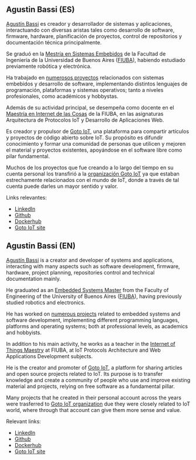 ## Agustin Bassi (ES)

[Agustín Bassi](https://www.linkedin.com/in/agustin-bassi/) es creador y desarrollador de sistemas y aplicaciones, interactuando con diversas aristas tales como desarrollo de software, firmware, hardware, planificación de proyectos, control de repositorios y documentación técnica principalmente.

Se graduó en la [Mestría en Sistemas Embebidos](http://laboratorios.fi.uba.ar/lse/maestria.html#Maestria_Sistemas_Embebidos) de la Facultad de Ingeniería de la Universidad de Buenos Aires ([FIUBA](http://www.fi.uba.ar/)), habiendo estudiado previamente robótica y electrónica.

Ha trabajado en [numerosos proyectos](https://docs.google.com/document/d/1Ue-nMqKPwBxsscPpWUuoNf1UD4wpYNkUiZO3CXPA3xw/edit#heading=h.73o5uik6gp5q) relacionados con sistemas embebidos y desarrollo de software, implementando distintos lenguajes de programación, plataformas y sistemas operativos; tanto a niveles profesionales, como académicos y hobbystas.

Además de su actividad principal, se desempeña como docente en el [Maestría en Internet de las Cosas](http://laboratorios.fi.uba.ar/lse/especializacion.html#Carrera_Especializacion_Internet_de_las_Cosas) de la FIUBA, en las asignaturas Arquitectura de Protocolos IoT y Desarrollo de Aplicaciones Web.

Es creador y propulsor de [Goto IoT](https://www.gotoiot.com/), una plataforma para compartir artículos y proyectos de código abierto sobre IoT. Su propósito es difundir conocimiento y formar una comunidad de personas que utilicen y mejoren el material y proyectos existentes, apoyándose en el software libre como pilar fundamental.

Muchos de los proyectos que fue creando a lo largo del tiempo en su cuenta personal los transfirió a la [organización Goto IoT](https://github.com/gotoiot) ya que estaban estrechamente relacionados con el mundo de IoT, donde a través de tal cuenta puede darles un mayor sentido y valor.

Links relevantes:

* [LinkedIn](https://www.linkedin.com/in/agustin-bassi/)
* [Github](https://github.com/agustinBassi)
* [Dockerhub](https://hub.docker.com/u/abassi)
* [Goto IoT site](https://www.gotoiot.com)

## Agustin Bassi (EN)

[Agustín Bassi](https://www.linkedin.com/in/agustin-bassi/) is a creator and developer of systems and applications, interacting with many aspects such as software development, firmware, hardware, project planning, repositories control and technical documentation mainly.

He graduated as an [Embedded Systems Master](http://laboratorios.fi.uba.ar/lse/maestria.html#Maestria_Sistemas_Embebidos) from the Faculty of Engineering of the University of Buenos Aires ([FIUBA](http://www.fi.uba.ar/)), having previously studied robotics and electronics.

He has worked on [numerous projects](https://docs.google.com/document/d/1Ue-nMqKPwBxsscPpWUuoNf1UD4wpYNkUiZO3CXPA3xw/edit#heading=h.73o5uik6gp5q) related to embedded systems and software development, implementing different programming languages, platforms and operating systems; both at professional levels, as academics and hobbyists.

In addition to his main activity, he works as a teacher in the [Internet of Things Maestry](http://laboratorios.fi.uba.ar/lse/especializacion.html#Carrera_Especializacion_Internet_de_las_Cosas) at FIUBA, at IoT Protocols Architecture and Web Applications Development subjects.

He is the creator and promoter of [Goto IoT](https://www.gotoiot.com/), a platform for sharing articles and open source projects related to IoT. Its purpose is to transfer knowledge and create a community of people who use and improve existing material and projects, relying on free software as a fundamental pillar.

Many projects that he created in their personal account across the years were trasferred to [Goto IoT organization](https://github.com/gotoiot) due they were closely related to IoT world, where through that account can give them more sense and value.

Relevant links:

* [LinkedIn](https://www.linkedin.com/in/agustin-bassi/)
* [Github](https://github.com/agustinBassi)
* [Dockerhub](https://hub.docker.com/u/abassi)
* [Goto IoT site](https://www.gotoiot.com)


<!--
**agustinBassi/agustinBassi** is a ✨ _special_ ✨ repository because its `README.md` (this file) appears on your GitHub profile.

Here are some ideas to get you started:

- 🔭 I’m currently working on ...
- 🌱 I’m currently learning ...
- 👯 I’m looking to collaborate on ...
- 🤔 I’m looking for help with ...
- 💬 Ask me about ...
- 📫 How to reach me: ...
- 😄 Pronouns: ...
- ⚡ Fun fact: ...
-->
